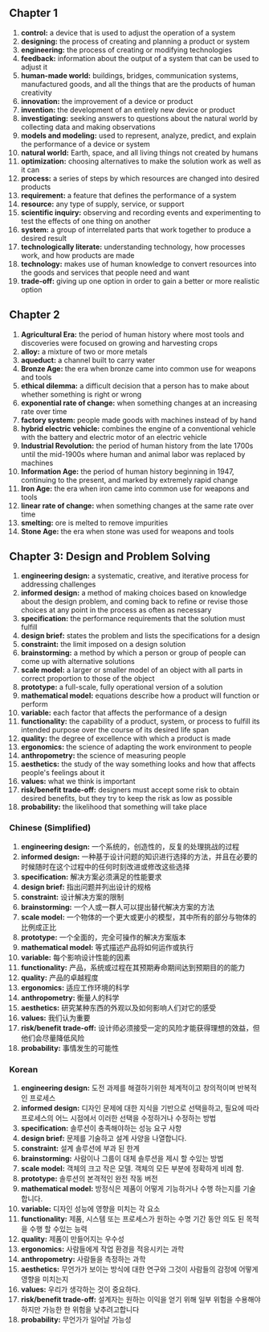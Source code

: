 ## Chapter 1

1. **control:** a device that is used to adjust the operation of a system
1. **designing:** the process of creating and planning a product or system
1. **engineering:** the process of creating or modifying technologies
1. **feedback:** information about the output of a system that can be used to adjust it
1. **human-made world:** buildings, bridges, communication systems, manufactured goods, and all the things that are the products of human creativity
1. **innovation:** the improvement of a device or product
1. **invention:** the development of an entirely new device or product
1. **investigating:** seeking answers to questions about the natural world by collecting data and making observations
1. **models and modeling:** used to represent, analyze, predict, and explain the performance of a device or system
1. **natural world:** Earth, space, and all living things not created by humans
1. **optimization:** choosing alternatives to make the solution work as well as it can
1. **process:** a series of steps by which resources are changed into desired products
1. **requirement:** a feature that defines the performance of a system
1. **resource:** any type of supply, service, or support
1. **scientific inquiry:** observing and recording events and experimenting to test the effects of one thing on another
1. **system:** a group of interrelated parts that work together to produce a desired result
1. **technologically literate:** understanding technology, how processes work, and how products are made
1. **technology:** makes use of human knowledge to convert resources into the goods and services that people need and want
1. **trade-off:** giving up one option in order to gain a better or more realistic option

## Chapter 2

1. **Agricultural Era:** the period of human history where most tools and discoveries were focused on growing and harvesting crops
1. **alloy:** a mixture of two or more metals
1. **aqueduct:** a channel built to carry water
1. **Bronze Age:** the era when bronze came into common use for weapons and tools
1. **ethical dilemma:** a difficult decision that a person has to make about whether something is right or wrong
1. **exponential rate of change:** when something changes at an increasing rate over time
1. **factory system:** people made goods with machines instead of by hand
1. **hybrid electric vehicle:** combines the engine of a conventional vehicle with the battery and electric motor of an electric vehicle
1. **Industrial Revolution:** the period of human history from the late 1700s until the mid-1900s where human and animal labor was replaced by machines
1. **Information Age:** the period of human history beginning in 1947, continuing to the present, and marked by extremely rapid change
1. **Iron Age:** the era when iron came into common use for weapons and tools
1. **linear rate of change:** when something changes at the same rate over time
1. **smelting:** ore is melted to remove impurities
1. **Stone Age:** the era when stone was used for weapons and tools

## Chapter 3: Design and Problem Solving

1. **engineering design:** a systematic, creative, and iterative process for addressing challenges
1. **informed design:** a method of making choices based on knowledge about the design problem, and coming back to refine or revise those choices at any point in the process as often as necessary
1. **specification:** the performance requirements that the solution must fulfill
1. **design brief:** states the problem and lists the specifications for a design
1. **constraint:** the limit imposed on a design solution
1. **brainstorming:** a method by which a person or group of people can come up with alternative solutions
1. **scale model:** a larger or smaller model of an object with all parts in correct proportion to those of the object
1. **prototype:** a full-scale, fully operational version of a solution
1. **mathematical model:** equations describe how a product will function or perform
1. **variable:** each factor that affects the performance of a design
1. **functionality:** the capability of a product, system, or process to fulfill its intended purpose over the course of its desired life span
1. **quality:** the degree of excellence with which a product is made
1. **ergonomics:** the science of adapting the work environment to people
1. **anthropometry:** the science of measuring people
1. **aesthetics:** the study of the way something looks and how that affects people's feelings about it
1. **values:** what we think is important
1. **risk/benefit trade-off:** designers must accept some risk to obtain desired benefits, but they try to keep the risk as low as possible
1. **probability:** the likelihood that something will take place

### Chinese (Simplified)

1. **engineering design:** 一个系统的，创造性的，反复的处理挑战的过程
1. **informed design:** 一种基于设计问题的知识进行选择的方法，并且在必要的时候随时在这个过程中的任何时刻改进或修改这些选择
1. **specification:** 解决方案必须满足的性能要求
1. **design brief:** 指出问题并列出设计的规格
1. **constraint:** 设计解决方案的限制
1. **brainstorming:** 一个人或一群人可以提出替代解决方案的方法
1. **scale model:** 一个物体的一个更大或更小的模型，其中所有的部分与物体的比例成正比
1. **prototype:** 一个全面的，完全可操作的解决方案版本
1. **mathematical model:** 等式描述产品将如何运作或执行
1. **variable:** 每个影响设计性能的因素
1. **functionality:** 产品，系统或过程在其预期寿命期间达到预期目的的能力
1. **quality:** 产品的卓越程度
1. **ergonomics:** 适应工作环境的科学
1. **anthropometry:** 衡量人的科学
1. **aesthetics:** 研究某种东西的外观以及如何影响人们对它的感受
1. **values:** 我们认为重要
1. **risk/benefit trade-off:** 设计师必须接受一定的风险才能获得理想的效益，但他们会尽量降低风险
1. **probability:** 事情发生的可能性

### Korean

1. **engineering design:** 도전 과제를 해결하기위한 체계적이고 창의적이며 반복적 인 프로세스
1. **informed design:** 디자인 문제에 대한 지식을 기반으로 선택을하고, 필요에 따라 프로세스의 어느 시점에서 이러한 선택을 수정하거나 수정하는 방법
1. **specification:** 솔루션이 충족해야하는 성능 요구 사항
1. **design brief:** 문제를 기술하고 설계 사양을 나열합니다.
1. **constraint:** 설계 솔루션에 부과 된 한계
1. **brainstorming:** 사람이나 그룹이 대체 솔루션을 제시 할 수있는 방법
1. **scale model:** 객체의 크고 작은 모델. 객체의 모든 부분에 정확하게 비례 함.
1. **prototype:** 솔루션의 본격적인 완전 작동 버전
1. **mathematical model:** 방정식은 제품이 어떻게 기능하거나 수행 하는지를 기술합니다.
1. **variable:** 디자인 성능에 영향을 미치는 각 요소
1. **functionality:** 제품, 시스템 또는 프로세스가 원하는 수명 기간 동안 의도 된 목적을 수행 할 수있는 능력
1. **quality:** 제품이 만들어지는 우수성
1. **ergonomics:** 사람들에게 작업 환경을 적응시키는 과학
1. **anthropometry:** 사람들을 측정하는 과학
1. **aesthetics:** 무언가가 보이는 방식에 대한 연구와 그것이 사람들의 감정에 어떻게 영향을 미치는지
1. **values:** 우리가 생각하는 것이 중요하다.
1. **risk/benefit trade-off:** 설계자는 원하는 이익을 얻기 위해 일부 위험을 수용해야하지만 가능한 한 위험을 낮추려고합니다
1. **probability:** 무언가가 일어날 가능성
